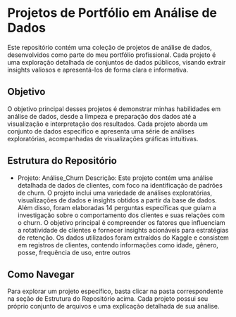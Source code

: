 # Projetos de Portfólio em Análise de Dados

Este repositório contém uma coleção de projetos de análise de dados, desenvolvidos como parte do meu portfólio profissional. Cada projeto é uma exploração detalhada de conjuntos de dados públicos, visando extrair insights valiosos e apresentá-los de forma clara e informativa.

## Objetivo

O objetivo principal desses projetos é demonstrar minhas habilidades em análise de dados, desde a limpeza e preparação dos dados até a visualização e interpretação dos resultados. Cada projeto aborda um conjunto de dados específico e apresenta uma série de análises exploratórias, acompanhadas de visualizações gráficas intuitivas.

## Estrutura do Repositório

- Projeto: Análise_Churn
Descrição: Este projeto contém uma análise detalhada de dados de clientes, com foco na identificação de padrões de churn. O projeto inclui uma variedade de análises exploratórias, visualizações de dados e insights obtidos a partir da base de dados. Além disso, foram elaboradas 14 perguntas específicas que guiam a investigação sobre o comportamento dos clientes e suas relações com o churn. O objetivo principal é compreender os fatores que influenciam a rotatividade de clientes e fornecer insights acionáveis para estratégias de retenção. Os dados utilizados foram extraídos do Kaggle e consistem em registros de clientes, contendo informações como idade, gênero, posse, frequência de uso, entre outros


## Como Navegar

Para explorar um projeto específico, basta clicar na pasta correspondente na seção de Estrutura do Repositório acima. Cada projeto possui seu próprio conjunto de arquivos e uma explicação detalhada de sua análise.
